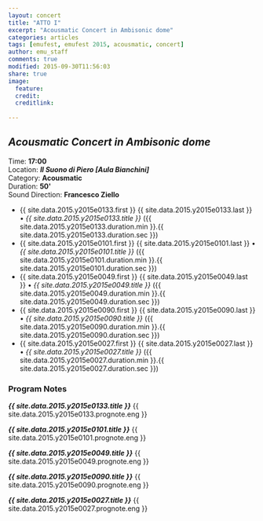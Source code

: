 ```yaml
---
layout: concert
title: "ATTO I"
excerpt: "Acousmatic Concert in Ambisonic dome"
categories: articles
tags: [emufest, emufest 2015, acousmatic, concert]
author: emu_staff
comments: true
modified: 2015-09-30T11:56:03
share: true
image: 
  feature: 
  credit: 
  creditlink:
   
---
```


## *Acousmatic Concert in Ambisonic dome*

Time: **17:00**    
Location: ***Il Suono di Piero [Aula Bianchini]***    
Category: **Acousmatic**    
Duration: **50'**    
Sound Direction: **Francesco Ziello**    

- {{ site.data.2015.y2015e0133.first }} {{ site.data.2015.y2015e0133.last }} • *{{ site.data.2015.y2015e0133.title }}* ({{ site.data.2015.y2015e0133.duration.min }}.{{ site.data.2015.y2015e0133.duration.sec }})
- {{ site.data.2015.y2015e0101.first }} {{ site.data.2015.y2015e0101.last }} • *{{ site.data.2015.y2015e0101.title }}* ({{ site.data.2015.y2015e0101.duration.min }}.{{ site.data.2015.y2015e0101.duration.sec }})
- {{ site.data.2015.y2015e0049.first }} {{ site.data.2015.y2015e0049.last }} • *{{ site.data.2015.y2015e0049.title }}* ({{ site.data.2015.y2015e0049.duration.min }}.{{ site.data.2015.y2015e0049.duration.sec }})
- {{ site.data.2015.y2015e0090.first }} {{ site.data.2015.y2015e0090.last }} • *{{ site.data.2015.y2015e0090.title }}* ({{ site.data.2015.y2015e0090.duration.min }}.{{ site.data.2015.y2015e0090.duration.sec }})
- {{ site.data.2015.y2015e0027.first }} {{ site.data.2015.y2015e0027.last }} • *{{ site.data.2015.y2015e0027.title }}* ({{ site.data.2015.y2015e0027.duration.min }}.{{ site.data.2015.y2015e0027.duration.sec }})

### Program Notes

***{{ site.data.2015.y2015e0133.title }}*** {{ site.data.2015.y2015e0133.prognote.eng }}

***{{ site.data.2015.y2015e0101.title }}*** {{ site.data.2015.y2015e0101.prognote.eng }}

***{{ site.data.2015.y2015e0049.title }}*** {{ site.data.2015.y2015e0049.prognote.eng }}

***{{ site.data.2015.y2015e0090.title }}*** {{ site.data.2015.y2015e0090.prognote.eng }}

***{{ site.data.2015.y2015e0027.title }}*** {{ site.data.2015.y2015e0027.prognote.eng }}